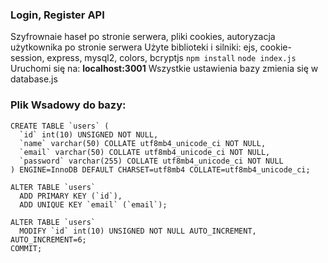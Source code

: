 ### Login, Register API
Szyfrownaie haseł po stronie serwera, pliki cookies, autoryzacja użytkownika po stronie serwera
Użyte biblioteki i silniki: ejs, cookie-session, express, mysql2, colors, bcryptjs
`npm install`
`node index.js`
Uruchomi się na: __localhost:3001__
Wszystkie ustawienia bazy zmienia się w database.js

### Plik Wsadowy do bazy:
```mysql
CREATE TABLE `users` (
  `id` int(10) UNSIGNED NOT NULL,
  `name` varchar(50) COLLATE utf8mb4_unicode_ci NOT NULL,
  `email` varchar(50) COLLATE utf8mb4_unicode_ci NOT NULL,
  `password` varchar(255) COLLATE utf8mb4_unicode_ci NOT NULL
) ENGINE=InnoDB DEFAULT CHARSET=utf8mb4 COLLATE=utf8mb4_unicode_ci;

ALTER TABLE `users`
  ADD PRIMARY KEY (`id`),
  ADD UNIQUE KEY `email` (`email`);

ALTER TABLE `users`
  MODIFY `id` int(10) UNSIGNED NOT NULL AUTO_INCREMENT, AUTO_INCREMENT=6;
COMMIT;
```
